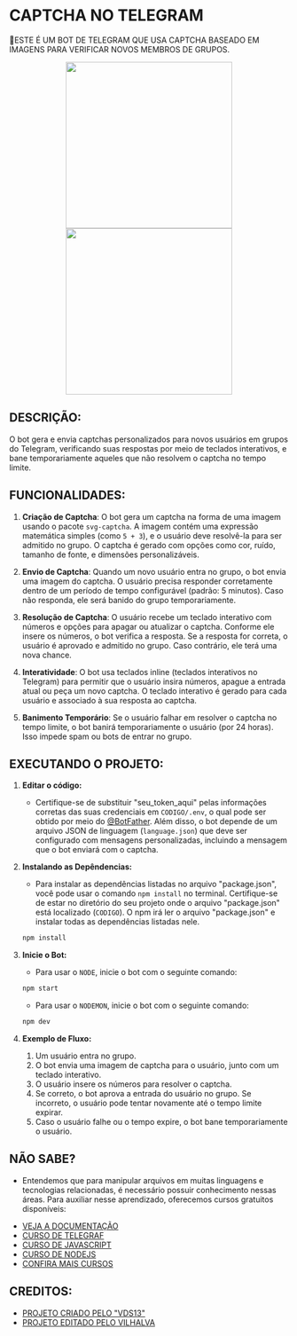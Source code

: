 # CAPTCHA NO TELEGRAM
🤤ESTE É UM BOT DE TELEGRAM QUE USA CAPTCHA BASEADO EM IMAGENS PARA VERIFICAR NOVOS MEMBROS DE GRUPOS.

<div align="center">
<img src="./IMAGENS/FOTO_1.gif" width="300"/>
<img src="./IMAGENS/FOTO_2.gif" width="300"/>
</div>

## DESCRIÇÃO:
O bot gera e envia captchas personalizados para novos usuários em grupos do Telegram, verificando suas respostas por meio de teclados interativos, e bane temporariamente aqueles que não resolvem o captcha no tempo limite.

## FUNCIONALIDADES:
1. **Criação de Captcha**:
   O bot gera um captcha na forma de uma imagem usando o pacote `svg-captcha`. A imagem contém uma expressão matemática simples (como `5 + 3`), e o usuário deve resolvê-la para ser admitido no grupo. O captcha é gerado com opções como cor, ruído, tamanho de fonte, e dimensões personalizáveis.

2. **Envio de Captcha**:
   Quando um novo usuário entra no grupo, o bot envia uma imagem do captcha. O usuário precisa responder corretamente dentro de um período de tempo configurável (padrão: 5 minutos). Caso não responda, ele será banido do grupo temporariamente.

3. **Resolução de Captcha**:
   O usuário recebe um teclado interativo com números e opções para apagar ou atualizar o captcha. Conforme ele insere os números, o bot verifica a resposta. Se a resposta for correta, o usuário é aprovado e admitido no grupo. Caso contrário, ele terá uma nova chance.

4. **Interatividade**:
   O bot usa teclados inline (teclados interativos no Telegram) para permitir que o usuário insira números, apague a entrada atual ou peça um novo captcha. O teclado interativo é gerado para cada usuário e associado à sua resposta ao captcha.

5. **Banimento Temporário**:
   Se o usuário falhar em resolver o captcha no tempo limite, o bot banirá temporariamente o usuário (por 24 horas). Isso impede spam ou bots de entrar no grupo.

## EXECUTANDO O PROJETO:
1. **Editar o código:**
   - Certifique-se de substituir "seu_token_aqui" pelas informações corretas das suas credenciais em `CODIGO/.env`, o qual pode ser obtido por meio do [@BotFather](https://t.me/BotFather).  Além disso, o bot depende de um arquivo JSON de linguagem (`language.json`) que deve ser configurado com mensagens personalizadas, incluindo a mensagem que o bot enviará com o captcha.
   
2. **Instalando as Depêndencias:**
   - Para instalar as dependências listadas no arquivo "package.json", você pode usar o comando `npm install` no terminal. Certifique-se de estar no diretório do seu projeto onde o arquivo "package.json" está localizado (`CODIGO`). O npm irá ler o arquivo "package.json" e instalar todas as dependências listadas nele. 

   ```bash
   npm install
   ```

3. **Inicie o Bot:**
   - Para usar o `NODE`, inicie o bot com o seguinte comando:
    ```bash
    npm start
    ```

    - Para usar o `NODEMON`, inicie o bot com o seguinte comando:
    ```bash
    npm dev
    ```

4. **Exemplo de Fluxo:**
   1. Um usuário entra no grupo.
   2. O bot envia uma imagem de captcha para o usuário, junto com um teclado interativo.
   3. O usuário insere os números para resolver o captcha.
   4. Se correto, o bot aprova a entrada do usuário no grupo. Se incorreto, o usuário pode tentar novamente até o tempo limite expirar.
   5. Caso o usuário falhe ou o tempo expire, o bot bane temporariamente o usuário.

## NÃO SABE?
- Entendemos que para manipular arquivos em muitas linguagens e tecnologias relacionadas, é necessário possuir conhecimento nessas áreas. Para auxiliar nesse aprendizado, oferecemos cursos gratuitos disponíveis:
* [VEJA A DOCUMENTAÇÃO](https://core.telegram.org/bots/api)
* [CURSO DE TELEGRAF](https://github.com/VILHALVA/CURSO-DE-TELEGRAF)
* [CURSO DE JAVASCRIPT](https://github.com/VILHALVA/CURSO-DE-JAVASCRIPT)
* [CURSO DE NODEJS](https://github.com/VILHALVA/CURSO-DE-NODEJS)
* [CONFIRA MAIS CURSOS](https://github.com/VILHALVA?tab=repositories&q=+topic:CURSO)

## CREDITOS:
- [PROJETO CRIADO PELO "VDS13"](https://github.com/VDS13/telegram-captcha)
- [PROJETO EDITADO PELO VILHALVA](https://github.com/VILHALVA)

